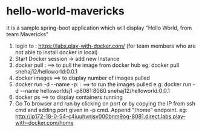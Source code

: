 # hello-world-mavericks
It is a sample spring-boot application which will display "Hello World, from team Mavericks"

1. login to : https://labs.play-with-docker.com/ (for team members who are not able to install docker in local)
2. Start Docker session -> add new Instance
3. docker pull <image-name>:<version>  ==> to pull the image from docker hub
   eg: docker pull snehaj12/helloworld:0.0.1
4. docker images  ==> to display number of images pulled 
5. docker run -d --name <name of image you want> -p<port to bind>:<application port> <image-name>:<image-version> ==> to run the images pulled
   e.g: docker run -d --name helloworldsj1 -p8081:8080 snehaj12/helloworld:0.0.1
6. docker ps  ==> to display containers running
7. Go To browser and run by clicking on port or by copying the IP from ssh cmd and adding port given in -p cmd.
  Append "/home" endpoint.
  eg: http://ip172-18-0-54-c4iuuhvnjsv000bnm9og-8081.direct.labs.play-with-docker.com/home
